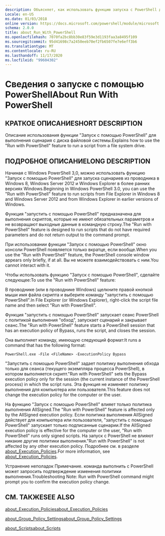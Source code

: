 ```yaml
---
description: Объясняет, как использовать функцию запуска с PowerShell для выполнения сценария с диска файловой системы.
Locale: en-US
ms.date: 01/03/2018
online version: https://docs.microsoft.com/powershell/module/microsoft.powershell.core/about/about_run_with_powershell?view=powershell-7.2&WT.mc_id=ps-gethelp
schema: 2.0.0
title: about_Run_With_PowerShell
ms.openlocfilehash: 7070fa2bc8bb30e83f59e3d1193faa3a8495f109
ms.sourcegitcommit: 95d41698c7a2450eeb70ef2fb6507fe7e6eff3b6
ms.translationtype: MT
ms.contentlocale: ru-RU
ms.lasthandoff: 11/17/2020
ms.locfileid: "99604302"
---
```

# <a name="about-run-with-powershell"></a><span data-ttu-id="ac9b6-103">Сведения о запуске с помощью PowerShell</span><span class="sxs-lookup"><span data-stu-id="ac9b6-103">About Run With PowerShell</span></span>

## <a name="short-description"></a><span data-ttu-id="ac9b6-104">КРАТКОЕ ОПИСАНИЕ</span><span class="sxs-lookup"><span data-stu-id="ac9b6-104">SHORT DESCRIPTION</span></span>
<span data-ttu-id="ac9b6-105">Описание использования функции "Запуск с помощью PowerShell" для выполнения сценария с диска файловой системы.</span><span class="sxs-lookup"><span data-stu-id="ac9b6-105">Explains how to use the "Run with PowerShell" feature to run a script from a file system drive.</span></span>

## <a name="long-description"></a><span data-ttu-id="ac9b6-106">ПОДРОБНОЕ ОПИСАНИЕ</span><span class="sxs-lookup"><span data-stu-id="ac9b6-106">LONG DESCRIPTION</span></span>

<span data-ttu-id="ac9b6-107">Начиная с Windows PowerShell 3,0, можно использовать функцию "Запуск с помощью PowerShell" для запуска сценариев из проводника в Windows 8, Windows Server 2012 и Windows Explorer в более ранних версиях Windows.</span><span class="sxs-lookup"><span data-stu-id="ac9b6-107">Beginning in Windows PowerShell 3.0, you can use the "Run with PowerShell" feature to run scripts from File Explorer in Windows 8 and Windows Server 2012 and from Windows Explorer in earlier versions of Windows.</span></span>

<span data-ttu-id="ac9b6-108">Функция "запустить с помощью PowerShell" предназначена для выполнения скриптов, которые не имеют обязательных параметров и не возвращают выходные данные в командную строку.</span><span class="sxs-lookup"><span data-stu-id="ac9b6-108">The "Run with PowerShell" feature is designed to run scripts that do not have required parameters and do not return output to the command prompt.</span></span>

<span data-ttu-id="ac9b6-109">При использовании функции "Запуск с помощью PowerShell" окно консоли PowerShell появляется только вкратце, если вообще.</span><span class="sxs-lookup"><span data-stu-id="ac9b6-109">When you use the "Run with PowerShell" feature, the PowerShell console window appears only briefly, if at all.</span></span> <span data-ttu-id="ac9b6-110">Вы не можете взаимодействовать с ним.</span><span class="sxs-lookup"><span data-stu-id="ac9b6-110">You cannot interact with it.</span></span>

<span data-ttu-id="ac9b6-111">Чтобы использовать функцию "Запуск с помощью PowerShell", сделайте следующее:</span><span class="sxs-lookup"><span data-stu-id="ac9b6-111">To use the "Run with PowerShell" feature:</span></span>

<span data-ttu-id="ac9b6-112">В проводнике (или в проводнике Windows) щелкните правой кнопкой мыши имя файла скрипта и выберите команду "запустить с помощью PowerShell".</span><span class="sxs-lookup"><span data-stu-id="ac9b6-112">In File Explorer (or Windows Explorer), right-click the script file name and then select "Run with PowerShell".</span></span>

<span data-ttu-id="ac9b6-113">Функция "запустить с помощью PowerShell" запускает сеанс PowerShell с политикой выполнения "обход", запускает сценарий и закрывает сеанс.</span><span class="sxs-lookup"><span data-stu-id="ac9b6-113">The "Run with PowerShell" feature starts a PowerShell session that has an execution policy of Bypass, runs the script, and closes the session.</span></span>

<span data-ttu-id="ac9b6-114">Она выполняет команду, имеющую следующий формат:</span><span class="sxs-lookup"><span data-stu-id="ac9b6-114">It runs a command that has the following format:</span></span>

```
PowerShell.exe -File <FileName> -ExecutionPolicy Bypass
```

<span data-ttu-id="ac9b6-115">"Запустить с помощью PowerShell" задает политику выполнения обхода только для сеанса (текущего экземпляра процесса PowerShell), в котором выполняется скрипт.</span><span class="sxs-lookup"><span data-stu-id="ac9b6-115">"Run with PowerShell" sets the Bypass execution policy only for the session (the current instance of the PowerShell process) in which the script runs.</span></span>
<span data-ttu-id="ac9b6-116">Эта функция не изменяет политику выполнения для компьютера или пользователя.</span><span class="sxs-lookup"><span data-stu-id="ac9b6-116">This feature does not change the execution policy for the computer or the user.</span></span>

<span data-ttu-id="ac9b6-117">На функцию "Запуск с помощью PowerShell" влияет только политика выполнения AllSigned.</span><span class="sxs-lookup"><span data-stu-id="ac9b6-117">The "Run with PowerShell" feature is affected only by the AllSigned execution policy.</span></span> <span data-ttu-id="ac9b6-118">Если политика выполнения AllSigned действует для компьютера или пользователя, "запустить с помощью PowerShell" запускает только подписанные сценарии.</span><span class="sxs-lookup"><span data-stu-id="ac9b6-118">If the AllSigned execution policy is effective for the computer or the user, "Run with PowerShell" runs only signed scripts.</span></span> <span data-ttu-id="ac9b6-119">На запуск с PowerShell не влияют никакие другие политики выполнения.</span><span class="sxs-lookup"><span data-stu-id="ac9b6-119">"Run with PowerShell" is not affected by any other execution policy.</span></span> <span data-ttu-id="ac9b6-120">Подробнее см. в разделе [about_Execution_Policies](about_Execution_Policies.md).</span><span class="sxs-lookup"><span data-stu-id="ac9b6-120">For more information, see [about_Execution_Policies](about_Execution_Policies.md).</span></span>

<span data-ttu-id="ac9b6-121">Устранение неполадок Примечание. команда выполнить с PowerShell может запросить подтверждение изменения политики выполнения.</span><span class="sxs-lookup"><span data-stu-id="ac9b6-121">Troubleshooting Note: Run with PowerShell command might prompt you to confirm the execution policy change.</span></span>

## <a name="see-also"></a><span data-ttu-id="ac9b6-122">СМ. ТАКЖЕ</span><span class="sxs-lookup"><span data-stu-id="ac9b6-122">SEE ALSO</span></span>

[<span data-ttu-id="ac9b6-123">about_Execution_Policies</span><span class="sxs-lookup"><span data-stu-id="ac9b6-123">about_Execution_Policies</span></span>](about_Execution_Policies.md)

[<span data-ttu-id="ac9b6-124">about_Group_Policy_Settings</span><span class="sxs-lookup"><span data-stu-id="ac9b6-124">about_Group_Policy_Settings</span></span>](about_Group_Policy_Settings.md)

[<span data-ttu-id="ac9b6-125">about_Scripts</span><span class="sxs-lookup"><span data-stu-id="ac9b6-125">about_Scripts</span></span>](about_Scripts.md)

